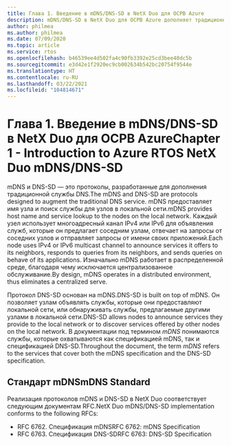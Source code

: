 ```yaml
---
title: Глава 1. Введение в mDNS/DNS-SD в NetX Duo для ОСРВ Azure
description: mDNS/DNS-SD в NetX Duo для ОСРВ Azure дополняет традиционную службу DNS.
author: philmea
ms.author: philmea
ms.date: 07/09/2020
ms.topic: article
ms.service: rtos
ms.openlocfilehash: b46539ee4d502fa4c90fb3392e25cd3bee40dc5b
ms.sourcegitcommit: e3d42e1f2920ec9cb002634b542bc20754f9544e
ms.translationtype: HT
ms.contentlocale: ru-RU
ms.lasthandoff: 03/22/2021
ms.locfileid: "104814671"
---
```

# <a name="chapter-1---introduction-to-azure-rtos-netx-duo-mdnsdns-sd"></a><span data-ttu-id="a3fc9-103">Глава 1. Введение в mDNS/DNS-SD в NetX Duo для ОСРВ Azure</span><span class="sxs-lookup"><span data-stu-id="a3fc9-103">Chapter 1 - Introduction to Azure RTOS NetX Duo mDNS/DNS-SD</span></span>

<span data-ttu-id="a3fc9-104">mDNS и DNS-SD — это протоколы, разработанные для дополнения традиционной службы DNS.</span><span class="sxs-lookup"><span data-stu-id="a3fc9-104">The mDNS and DNS-SD are protocols designed to augment the traditional DNS service.</span></span> <span data-ttu-id="a3fc9-105">mDNS предоставляет имя узла и поиск службы для узлов в локальной сети.</span><span class="sxs-lookup"><span data-stu-id="a3fc9-105">mDNS provides host name and service lookup to the nodes on the local network.</span></span> <span data-ttu-id="a3fc9-106">Каждый узел использует многоадресный канал IPv4 или IPv6 для объявления служб, которые он предлагает соседним узлам, отвечает на запросы от соседних узлов и отправляет запросы от имени своих приложений.</span><span class="sxs-lookup"><span data-stu-id="a3fc9-106">Each node uses IPv4 or IPv6 multicast channel to announce services it offers to its neighbors, responds to queries from its neighbors, and sends queries on behave of its applications.</span></span> <span data-ttu-id="a3fc9-107">Изначально mDNS работает в распределенной среде, благодаря чему исключается централизованное обслуживание.</span><span class="sxs-lookup"><span data-stu-id="a3fc9-107">By design, mDNS operates in a distributed environment, thus eliminates a centralized serve.</span></span>

<span data-ttu-id="a3fc9-108">Протокол DNS-SD основан на mDNS.</span><span class="sxs-lookup"><span data-stu-id="a3fc9-108">DNS-SD is built on top of mDNS.</span></span> <span data-ttu-id="a3fc9-109">Он позволяет узлам объявлять службы, которые они предоставляют локальной сети, или обнаруживать службы, предлагаемые другими узлами в локальной сети.</span><span class="sxs-lookup"><span data-stu-id="a3fc9-109">DNS-SD allows nodes to announce services they provide to the local network or to discover services offered by other nodes on the local network.</span></span> <span data-ttu-id="a3fc9-110">В документации под термином *mDNS* понимаются службы, которые охватываются как спецификацией mDNS, так и спецификацией DNS-SD.</span><span class="sxs-lookup"><span data-stu-id="a3fc9-110">Throughout the document, the term *mDNS* refers to the services that cover both the mDNS specification and the DNS-SD specification.</span></span>

## <a name="mdns-standard"></a><span data-ttu-id="a3fc9-111">Стандарт mDNS</span><span class="sxs-lookup"><span data-stu-id="a3fc9-111">mDNS Standard</span></span>

<span data-ttu-id="a3fc9-112">Реализация протоколов mDNS и DNS-SD в NetX Duo соответствует следующим документам RFC.</span><span class="sxs-lookup"><span data-stu-id="a3fc9-112">NetX Duo mDNS/DNS-SD implementation conforms to the following RFCs:</span></span>

- <span data-ttu-id="a3fc9-113">RFC 6762. Спецификация mDNS</span><span class="sxs-lookup"><span data-stu-id="a3fc9-113">RFC 6762: mDNS Specification</span></span>
- <span data-ttu-id="a3fc9-114">RFC 6763. Спецификация DNS-SD</span><span class="sxs-lookup"><span data-stu-id="a3fc9-114">RFC 6763: DNS-SD Specification</span></span>